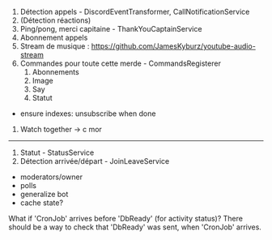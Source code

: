 1. Détection appels - DiscordEventTransformer, CallNotificationService
2. (Détection réactions)
3. Ping/pong, merci capitaine - ThankYouCaptainService
4. Abonnement appels
5. Stream de musique : https://github.com/JamesKyburz/youtube-audio-stream
6. Commandes pour toute cette merde - CommandsRegisterer
   1. Abonnements
   2. Image
   3. Say
   4. Statut

- ensure indexes: unsubscribe when done

1. Watch together -> c mor


---

1. Statut - StatusService
2. Détection arrivée/départ - JoinLeaveService


- moderators/owner
- polls
- generalize bot
- cache state?

What if 'CronJob' arrives before 'DbReady' (for activity status)? There should be a way to check that 'DbReady' was sent, when 'CronJob' arrives.
